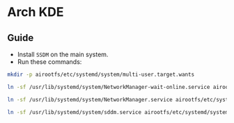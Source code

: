 # Arch KDE

## Guide
- Install `SSDM` on the main system.
- Run these commands:

```sh
mkdir -p airootfs/etc/systemd/system/multi-user.target.wants

ln -sf /usr/lib/systemd/system/NetworkManager-wait-online.service airootfs/etc/systemd/system/network-online.target.wants

ln -sf /usr/lib/systemd/system/NetworkManager.service airootfs/etc/systemd/system/multi-user.target.wants/

ln -sf /usr/lib/systemd/system/sddm.service airootfs/etc/systemd/system/display-manager.service
```
